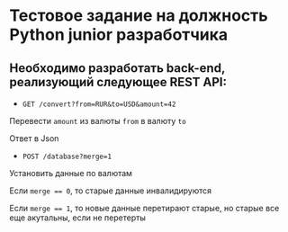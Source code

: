 #  Тестовое задание на должность Python junior разработчика

## Необходимо разработать back-end, реализующий следующее REST API:

* `GET /convert?from=RUR&to=USD&amount=42`

Перевести `amount` из валюты `from` в валюту `to`

Ответ в Json


* `POST /database?merge=1`

Установить данные по валютам

Если `merge == 0`, то старые данные инвалидируются

Если `merge == 1`, то новые данные перетирают старые, но старые все еще акутальны, если не
перетерты
